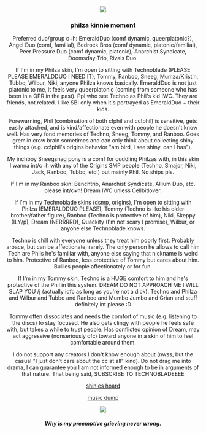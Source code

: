 <div align="center">
  <img src="https://64.media.tumblr.com/cf1b7ce2dbd721ba6aa18e56475bbe12/a1b47f847a7dc038-37/s400x600/49e035a947b42937c6d9d626f6e6418b37dab67c.gifv">
</div>

<h3><p align="center">philza kinnie moment</p></h3>

<p align="center">Preferred duo/group c+h: EmeraldDuo (comf dynamic, queerplatonic?), Angel Duo (comf, familial), Bedrock Bros (comf dynamic, platonic/familial), Peer Pressure Duo (comf dynamic, platonic), Anarchist Syndicate, Doomsday Trio, Rivals Duo.</p>

<p align="center">If I'm in my Philza skin, I'm open to sitting with Technoblade (PLEASE PLEASE EMERALDDUO I NEED IT), Tommy, Ranboo, Sneeg, Mumza/Kristin, Tubbo, Wilbur, Niki, anyone Philza knows basically. EmeraldDuo is not just platonic to me, it feels very queerplatonic (coming from someone who has been in a QPR in the past). Ppl who see Techno as Phil's kid IWC. They are friends, not related. I like SBI only when it's portrayed as EmeraldDuo + their kids.</p>
<p align="center">Forewarning, Phil (combination of both c!phil and cc!phil) is sensitive, gets easily attached, and is kind/affectionate even with people he doesn't know well. Has very fond memories of Techno, Sneeg, Tommy, and Ranboo. Goes gremlin crow brain sometimes and can only think about collecting shiny things (e.g. cc!phil's origins behavior "am bird, I see shiny. can I has").</p>
<p align="center">My inchboy Sneegsnag pony is a comf for cuddling Philzas with, in this skin I wanna int/c+h with any of the Origins SMP people (Techno, Smajor, Niki, Jack, Ranboo, Tubbo, etc!) but mainly Phil. No ships pls.</p>
<p align="center">If I'm in my Ranboo skin: Benchtrio, Anarchist Syndicate, Allium Duo, etc. please int/c+h! Dream IWC unless Cellbitlover.</p>
<p align="center">If I'm in my Technoblade skins (dsmp, origins), I'm open to sitting with Philza (EMERALDDUO PLEASE), Tommy (Techno is like his older brother/father figure), Ranboo (Techno is protective of him), Niki, Skeppy (ILY/p), Dream (NERRRRD), Quackity (I'm not scary I promise), Wilbur, or anyone else Technoblade knows.</p>
<p align="center">Techno is chill with everyone unless they treat him poorly first. Probably aroace, but can be affectionate, rarely. The only person he allows to call him Tech are Phils he's familiar with, anyone else saying that nickname is weird to him. Protective of Ranboo, less protective of Tommy but cares about him. Bullies people affectionately or for fun.</p>
<p align="center">If I'm in my Tommy skin, Techno is a HUGE comfort to him and he's protective of the Phil in this system. DREAM DO NOT APPROACH ME I WILL SLAP YOU /j (actually idfc as long as you're not a dick). Techno and Philza and Wilbur and Tubbo and Ranboo and Mumbo Jumbo and Grian and stuff definitely int please :D</p>
<p align="center">Tommy often dissociates and needs the comfort of music (e.g. listening to the discs) to stay focused. He also gets clingy with people he feels safe with, but takes a while to trust people. Has conflicted opinion of Dream, may act aggressive (nonseriously ofc) toward anyone in a skin of him to feel comfortable around them.</p>

<p align="center">I do not support any creators I don't know enough about (nwss, but the casual "I just don't care about the cc at all" kind). Do not drag me into drama, I can guarantee you I am not informed enough to be in arguments of that nature. That being said, SUBSCRIBE TO TECHNOBLADEEEE</p>

<p align="center">
<a href="https://rentry.co/philzasblinkies">shinies hoard</a>
</p>
<p align="center">
<a href="https://facetsystem.straw.page">music dump</a>
</p>

<div align="center">
  <img src="https://64.media.tumblr.com/e2e6374eb112d0e61c7a58bacf94ae3f/7edf6bb92b5e182e-d9/s250x400/88a89552c29c1fc477b152dcc3f92ed8f11a1a60.gifv">
</div>

<h4><p align="center"><I>Why is my preemptive grieving never wrong.</I></p></h4>
